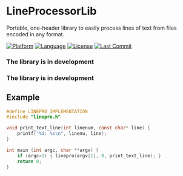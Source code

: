 LineProcessorLib
================
Portable, one-header library to easily process lines of text from files encoded in any format.

[![Platform](https://img.shields.io/badge/platform-any-33F)](https://en.wikipedia.org/wiki/Cross-platform_software)
[![Language](https://img.shields.io/badge/language-C-22E)](https://en.wikipedia.org/wiki/C_(programming_language))
[![License](https://img.shields.io/github/license/martin-rizzo/LineProcessorLib?color=11D)](LICENSE.md)
[![Last Commit](https://img.shields.io/github/last-commit/martin-rizzo/LineProcessorLib)](https://github.com/martin-rizzo/LineProcessorLib/commits/master)


### The library is in development ###

### The library is in development ###


Example
-------

```C
#define LINEPRO_IMPLEMENTATION
#include "linepro.h"

void print_text_line(int linenum, const char* line) {
    printf("%d: %s\n", linenu, line);
}

int main (int argc, char **argv) {
    if (argc>1) { linepro(argv[1], 0, print_text_line); }
    return 0;
}

```
